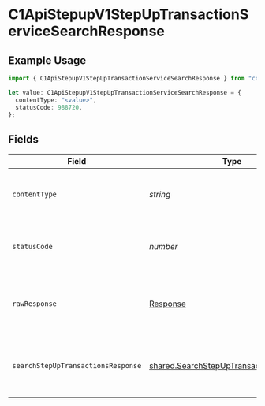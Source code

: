 # C1ApiStepupV1StepUpTransactionServiceSearchResponse

## Example Usage

```typescript
import { C1ApiStepupV1StepUpTransactionServiceSearchResponse } from "conductorone-sdk-typescript/sdk/models/operations";

let value: C1ApiStepupV1StepUpTransactionServiceSearchResponse = {
  contentType: "<value>",
  statusCode: 988720,
};
```

## Fields

| Field                                                                                                     | Type                                                                                                      | Required                                                                                                  | Description                                                                                               |
| --------------------------------------------------------------------------------------------------------- | --------------------------------------------------------------------------------------------------------- | --------------------------------------------------------------------------------------------------------- | --------------------------------------------------------------------------------------------------------- |
| `contentType`                                                                                             | *string*                                                                                                  | :heavy_check_mark:                                                                                        | HTTP response content type for this operation                                                             |
| `statusCode`                                                                                              | *number*                                                                                                  | :heavy_check_mark:                                                                                        | HTTP response status code for this operation                                                              |
| `rawResponse`                                                                                             | [Response](https://developer.mozilla.org/en-US/docs/Web/API/Response)                                     | :heavy_check_mark:                                                                                        | Raw HTTP response; suitable for custom response parsing                                                   |
| `searchStepUpTransactionsResponse`                                                                        | [shared.SearchStepUpTransactionsResponse](../../../sdk/models/shared/searchstepuptransactionsresponse.md) | :heavy_minus_sign:                                                                                        | Response message for searching step-up transactions                                                       |